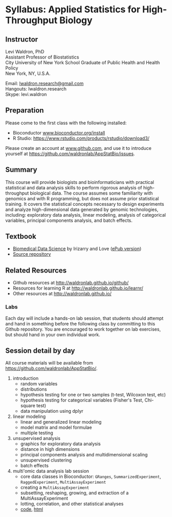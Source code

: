 # Syllabus: Applied Statistics for High-Throughput Biology

## Instructor

Levi Waldron, PhD  
Assistant Professor of Biostatistics  
City University of New York School Graduate of Public Health and Health Policy  
New York, NY, U.S.A.  

Email: lwaldron.research@gmail.com  
Hangouts: lwaldron.research  
Skype: levi.waldron  

## Preparation

Please come to the first class with the following installed:

* Bioconductor www.bioconductor.org/install
* R Studio: https://www.rstudio.com/products/rstudio/download3/

Please create an account at www.github.com, and use it to introduce yourself at https://github.com/waldronlab/AppStatBio/issues. 


## Summary

This course will provide biologists and bioinformaticians with practical statistical and data analysis skills to perform rigorous analysis of high-throughput biological data.  The course assumes some familiarity with genomics and with R programming, but does not assume prior statistical training.  It covers the statistical concepts necessary to design experiments and analyze high-dimensional data generated by genomic technologies, including: exploratory data analysis, linear modeling, analysis of categorical variables, principal components analysis, and batch effects.  

## Textbook

* [Biomedical Data Science](http://genomicsclass.github.io/book/) by Irizarry and Love ([ePub version](https://leanpub.com/dataanalysisforthelifesciences/))
* [Source repository](https://github.com/genomicsclass/labs)

## Related Resources

* Github resources at http://waldronlab.github.io/github/
* Resources for learning R at http://waldronlab.github.io/learnr/
* Other resources at http://waldronlab.github.io/

### Labs

Each day will include a hands-on lab session, that students should attempt and hand in something before the following class by committing to this Github repository. You are encouraged to work together on lab exercises, but should hand in your own individual work.

## Session detail by day

All course materials will be available from https://github.com/waldronlab/AppStatBio/.

1. introduction
    + random variables
    + distributions
    + hypothesis testing for one or two samples (t-test, Wilcoxon test, etc)
    + hypothesis testing for categorical variables (Fisher's Test, Chi-square test)
    + data manipulation using dplyr
2. linear modeling
    + linear and generalized linear modeling
    + model matrix and model formulae
    + multiple testing
3. unsupervised analysis
    + graphics for exploratory data analysis
    + distance in high dimensions
    + principal components analysis and multidimensional scaling
    + unsupervised clustering
    + batch effects
4. multi'omic data analysis lab session
    + core data classes in Bioconductor: `GRanges`, `SummarizedExperiment`, `RaggedExperiment`, `MultiAssayExperiment`
    + creating a `MultiAssayExperiment`
    + subsetting, reshaping, growing, and extraction of a MultiAssayExperiment
    + lotting, correlation, and other statistical analyses
    + [code](https://github.com/waldronlab/MultiAssayExperimentWorkshop), [html](https://bioconductor.github.io/BiocWorkshops/workflow-for-multi-omics-analysis-with-multiassayexperiment.html)
